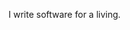 <!---
harryduboise/harryduboise is a ✨ special ✨ repository because its `README.md` (this file) appears on your GitHub profile.
You can click the Preview link to take a look at your changes.
--->
I write software for a living.
